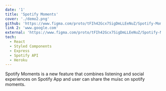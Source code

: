 ```yaml
---
date: '1'
title: 'Spotify Moments'
cover: './demo2.png'
github: 'https://www.figma.com/proto/tFIh42Gcx7SigDmLLEeNuZ/Spotify-Moment?page-id=0%3A1&node-id=516%3A1990&viewport=715%2C764%2C0.11&scaling=min-zoom&starting-point-node-id=516%3A1990'
link 2: 'www.google.com'
external: 'https://www.figma.com/proto/tFIh42Gcx7SigDmLLEeNuZ/Spotify-Moment?page-id=0%3A1&node-id=1%3A5&viewport=715%2C764%2C0.11&scaling=min-zoom&starting-point-node-id=1%3A5'
tech:
  - React
  - Styled Components
  - Express
  - Spotify API
  - Heroku
---
```


Spotify Moments is a new feature that combines listening and social experiences on Spotify App and user can share the muisc on spotify moments.
